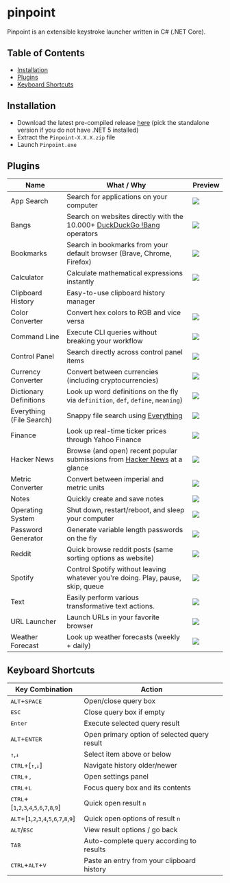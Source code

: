 # pinpoint

Pinpoint is an extensible keystroke launcher written in C# (.NET Core).

## Table of Contents

- [Installation](#installation)
- [Plugins](#plugins)
- [Keyboard Shortcuts](#keyboard-shortcuts)

## Installation

- Download the latest pre-compiled release [here](https://github.com/dkgv/pinpoint/releases) (pick the standalone version if you do not have .NET 5 installed)
- Extract the `Pinpoint-X.X.X.zip` file
- Launch `Pinpoint.exe`

## Plugins

| Name                     | What / Why                                                   | Preview                              |
| ------------------------ | ------------------------------------------------------------ | ------------------------------------ |
| App Search               | Search for applications on your computer                     | ![](https://i.imgur.com/O3BdrxM.png) |
| Bangs                    | Search on websites directly with the 10.000+ [DuckDuckGo !Bang](https://duckduckgo.com/bang) operators | ![](https://i.imgur.com/pbF7sZB.png) |
| Bookmarks                | Search in bookmarks from your default browser (Brave, Chrome, Firefox) | ![](https://i.imgur.com/M2qvYCs.png) |
| Calculator               | Calculate mathematical expressions instantly                 | ![](https://i.imgur.com/mtsthTj.png) |
| Clipboard History        | Easy-to-use clipboard history manager                        |                                      |
| Color Converter          | Convert hex colors to RGB and vice versa                     | ![](https://i.imgur.com/r1NmnZE.png) |
| Command Line             | Execute CLI queries without breaking your workflow           | ![](https://i.imgur.com/tsPcp1l.png) |
| Control Panel            | Search directly across control panel items                   | ![](https://i.imgur.com/GClOIaI.png) |
| Currency Converter       | Convert between currencies (including cryptocurrencies)      | ![](https://i.imgur.com/XJUmMNT.png) |
| Dictionary Definitions   | Look up word definitions on the fly via `definition`, `def`, `define`, `meaning`) | ![](https://i.imgur.com/eokgopn.png) |
| Everything (File Search) | Snappy file search using [Everything](https://www.voidtools.com/) | ![](https://i.imgur.com/rhovLIX.png) |
| Finance                  | Look up real-time ticker prices through Yahoo Finance        | ![](https://i.imgur.com/dXSv6aQ.png) |
| Hacker News              | Browse (and open) recent popular submissions from [Hacker News](https://news.ycombinator.com/) at a glance | ![](https://i.imgur.com/neQd1nv.png) |
| Metric Converter         | Convert between imperial and metric units                    | ![](https://i.imgur.com/OqOwZNY.png) |
| Notes                    | Quickly create and save notes                                | ![](https://i.imgur.com/foFfxtv.png) |
| Operating System         | Shut down, restart/reboot, and sleep your computer           | ![](https://i.imgur.com/5GwwQBg.png) |
| Password Generator       | Generate variable length passwords on the fly                | ![](https://i.imgur.com/zonNyXo.png) |
| Reddit                   | Quick browse reddit posts (same sorting options as website)  | ![](https://i.imgur.com/sViePHZ.png) |
| Spotify                  | Control Spotify without leaving whatever you're doing. Play, pause, skip, queue | ![](https://i.imgur.com/Ol8dBI4.png) |
| Text                     | Easily perform various transformative text actions.          | ![](https://i.imgur.com/FbCQXXX.png) |
| URL Launcher             | Launch URLs in your favorite browser                         | ![](https://i.imgur.com/faRe3zd.png) |
| Weather Forecast         | Look up weather forecasts (weekly + daily)                   | ![](https://i.imgur.com/OC4RBgr.png) |

## Keyboard Shortcuts

| Key Combination                                                                                                                        | Action                                       |
| -------------------------------------------------------------------------------------------------------------------------------------- | -------------------------------------------- |
| <kbd>ALT</kbd>+<kbd>SPACE</kbd>                                                                                                        | Open/close query box                         |
| <kbd>ESC</kbd>                                                                                                                         | Close query box if empty                     |
| <kbd>Enter</kbd>                                                                                                                       | Execute selected query result                |
| <kbd>ALT</kbd>+<kbd>ENTER</kbd>                                                                                                        | Open primary option of selected query result |
| <kbd>↑</kbd>,<kbd>↓</kbd>                                                                                                              | Select item above or below                   |
| <kbd>CTRL</kbd>+[<kbd>↑</kbd>,<kbd>↓</kbd>]                                                                                            | Navigate history older/newer                 |
| <kbd>CTRL</kbd>+<kbd>,</kbd>                                                                                                           | Open settings panel                          |
| <kbd>CTRL</kbd>+<kbd>L</kbd>                                                                                                           | Focus query box and its contents             |
| <kbd>CTRL</kbd>+[<kbd>1</kbd>,<kbd>2</kbd>,<kbd>3</kbd>,<kbd>4</kbd>,<kbd>5</kbd>,<kbd>6</kbd>,<kbd>7</kbd>,<kbd>8</kbd>,<kbd>9</kbd>] | Quick open result `n`                        |
| <kbd>ALT</kbd>+[<kbd>1</kbd>,<kbd>2</kbd>,<kbd>3</kbd>,<kbd>4</kbd>,<kbd>5</kbd>,<kbd>6</kbd>,<kbd>7</kbd>,<kbd>8</kbd>,<kbd>9</kbd>]  | Quick open options of result `n`             |
| <kbd>ALT</kbd>/<kbd>ESC</kbd>                                                                                                          | View result options / go back                |
| <kbd>TAB</kbd>                                                                                                                         | Auto-complete query according to results     |
| <kbd>CTRL</kbd>+<kbd>ALT</kbd>+<kbd>V</kbd>                                                                                            | Paste an entry from your clipboard history   |
